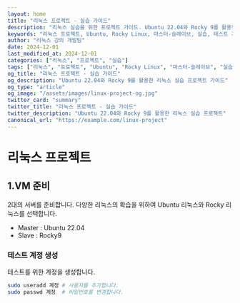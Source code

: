 ```yaml
---
layout: home
title: "리눅스 프로젝트 - 실습 가이드"
description: "리눅스 실습을 위한 프로젝트 가이드. Ubuntu 22.04와 Rocky 9를 활용한 마스터-슬레이브 구성, 테스트 계정 생성, 실습 환경 구축 방법을 학습합니다."
keywords: "리눅스 프로젝트, Ubuntu, Rocky Linux, 마스터-슬레이브, 실습, 테스트 계정, VM 설정"
author: "리눅스 강의 개발팀"
date: 2024-12-01
last_modified_at: 2024-12-01
categories: ["리눅스", "프로젝트", "실습"]
tags: ["리눅스", "프로젝트", "Ubuntu", "Rocky Linux", "마스터-슬레이브", "실습", "테스트 계정", "VM"]
og_title: "리눅스 프로젝트 - 실습 가이드"
og_description: "Ubuntu 22.04와 Rocky 9를 활용한 리눅스 실습 프로젝트 가이드"
og_type: "article"
og_image: "/assets/images/linux-project-og.jpg"
twitter_card: "summary"
twitter_title: "리눅스 프로젝트 - 실습 가이드"
twitter_description: "Ubuntu 22.04와 Rocky 9를 활용한 리눅스 실습 프로젝트"
canonical_url: "https://example.com/linux-project"
---
```


# 리눅스 프로젝트

## 1.VM 준비
2대의 서버를 준비합니다. 다양한 리눅스의 확습을 위하여 Ubuntu 리눅스와 Rocky 리눅스를 선택합니다. 
* Master : Ubuntu 22.04
* Slave : Rocky9

### 테스트 계정 생성
테스트를 위한 계정을 생성합니다.  

```bash
sudo useradd 계정 # 사용자를 추가합니다.
sudo passwd 계정  # 비밀번호를 변경합니다.
```



